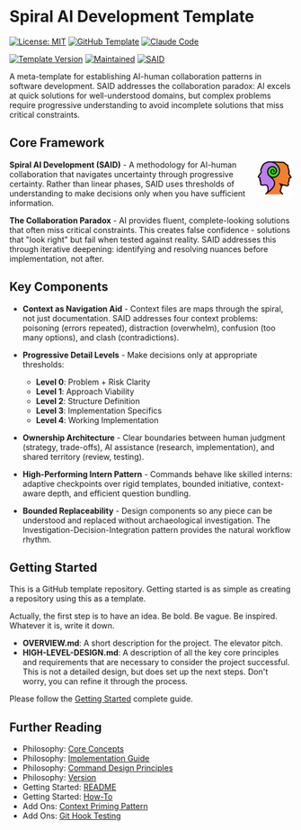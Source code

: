# Spiral AI Development Template

[![License: MIT](https://img.shields.io/badge/License-MIT-yellow.svg)](LICENSE)
[![GitHub Template](https://img.shields.io/badge/GitHub-Template-6e5494.svg)](https://github.com/rjroy/claude-code-template/generate)
[![Claude Code](https://img.shields.io/badge/AI_Partner-Claude_Code-D97757.svg)](https://claude.ai/code)

[![Template Version](https://img.shields.io/badge/Version-v2.1.2-blue.svg)](https://github.com/rjroy/claude-code-template)
[![Maintained](https://img.shields.io/badge/Maintained-Yes-brightgreen.svg)](https://github.com/rjroy/claude-code-template/commits/main)
[![SAID](https://img.shields.io/badge/Methodology-SAID-16A34A.svg)](docs/SAID/philosophy)


A meta-template for establishing AI-human collaboration patterns in software development. SAID addresses the collaboration paradox: AI excels at quick solutions for well-understood domains, but complex problems require progressive understanding to avoid incomplete solutions that miss critical constraints.

## Core Framework

<img src="docs/SAID/logos/said-64.png" align="right" style="margin-left: 10px">

**Spiral AI Development (SAID)** - A methodology for AI-human collaboration that navigates uncertainty through progressive certainty. Rather than linear phases, SAID uses thresholds of understanding to make decisions only when you have sufficient information.

**The Collaboration Paradox** - AI provides fluent, complete-looking solutions that often miss critical constraints. This creates false confidence - solutions that "look right" but fail when tested against reality. SAID addresses this through iterative deepening: identifying and resolving nuances before implementation, not after.

## Key Components

- **Context as Navigation Aid** - Context files are maps through the spiral, not just documentation. SAID addresses four context problems: poisoning (errors repeated), distraction (overwhelm), confusion (too many options), and clash (contradictions).

- **Progressive Detail Levels** - Make decisions only at appropriate thresholds:
  - **Level 0**: Problem + Risk Clarity
  - **Level 1**: Approach Viability
  - **Level 2**: Structure Definition
  - **Level 3**: Implementation Specifics
  - **Level 4**: Working Implementation

- **Ownership Architecture** - Clear boundaries between human judgment (strategy, trade-offs), AI assistance (research, implementation), and shared territory (review, testing).

- **High-Performing Intern Pattern** - Commands behave like skilled interns: adaptive checkpoints over rigid templates, bounded initiative, context-aware depth, and efficient question bundling.

- **Bounded Replaceability** - Design components so any piece can be understood and replaced without archaeological investigation. The Investigation-Decision-Integration pattern provides the natural workflow rhythm.

## Getting Started

This is a GitHub template repository.  Getting started is as simple as creating a repository using this as a template.

Actually, the first step is to have an idea. Be bold. Be vague. Be inspired. Whatever it is, write it down.

- **OVERVIEW.md**: A short description for the project. The elevator pitch.
- **HIGH-LEVEL-DESIGN.md**: A description of all the key core principles and requirements that are necessary to consider the project successful. This is not a detailed design, but does set up the next steps. Don't worry, you can refine it through the process.

Please follow the [Getting Started](/docs/SAID/getting-started/README.md) complete guide.

## Further Reading

- Philosophy: [Core Concepts](/docs/SAID/philosophy/core-concepts.md)
- Philosophy: [Implementation Guide](/docs/SAID/philosophy/implementation-guide.md)
- Philosophy: [Command Design Principles](/docs/SAID/philosophy/command-design-principles.md)
- Philosophy: [Version](/docs/SAID/philosophy/version.md)
- Getting Started: [README](/docs/SAID/getting-started/README.md)
- Getting Started: [How-To](/docs/SAID/getting-started/HOW-TO.md)
- Add Ons: [Context Priming Pattern](/docs/SAID/add-ons/context-priming-pattern.md)
- Add Ons: [Git Hook Testing](/docs/SAID/add-ons/git-hook-testing-integration.md)

